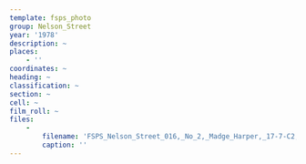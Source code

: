 ```yaml
---
template: fsps_photo
group: Nelson_Street
year: '1978'
description: ~
places:
    - ''
coordinates: ~
heading: ~
classification: ~
section: ~
cell: ~
film_roll: ~
files:
    -
        filename: 'FSPS_Nelson_Street_016,_No_2,_Madge_Harper,_17-7-C2,_1978.png'
        caption: ''
---
```

